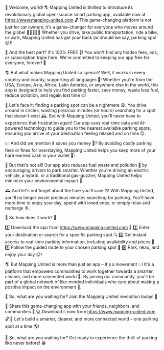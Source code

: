 🎉 Welcome, world! 🌎 Mapping United is thrilled to introduce its revolutionary global open-source smart parking app, available now at https://www.mapping-united.com 🔓 This game-changing platform is not just for car owners; it's a game-changer for everyone who moves around the globe! 🚗🚌🚂🚶‍♀️ Whether you drive, take public transportation, ride a bike, or walk, Mapping United has got your back (or should we say, parking spot 😊)!

💯 And the best part? It's 100% FREE 🎁! You won't find any hidden fees, ads, or subscription traps here. We're committed to keeping our app free for everyone, forever! 💪

🌎 But what makes Mapping United so special? Well, it works in every country and county, supporting all languages 🤩! Whether you're from the USA, Europe, Asia, Africa, Latin America, or anywhere else in the world, this app is designed to help you find parking faster, save money, waste less fuel, reduce pollution, and regain lost time ⏰!

🔴 Let's face it: finding a parking spot can be a nightmare 😩. You drive around in circles, wasting precious minutes (or hours) searching for a spot that doesn't exist 🕰️. But with Mapping United, you'll never have to experience that frustration again! Our app uses real-time data and AI-powered technology to guide you to the nearest available parking spots, ensuring you arrive at your destination feeling relaxed and on time 😊.

📈 And did we mention it saves you money 💸? By avoiding costly parking fees or fines for overstaying, Mapping United helps you keep more of your hard-earned cash in your wallet 🎯!

🌟 But that's not all! Our app also reduces fuel waste and pollution 🚀 by encouraging drivers to park smarter. Whether you're driving an electric vehicle, a hybrid, or a traditional gas-guzzler, Mapping United helps minimize your environmental impact 💪.

🕰️ And let's not forget about the time you'll save ⏰! With Mapping United, you'll no longer waste precious minutes searching for parking. You'll have more time to enjoy your day, spend with loved ones, or simply relax and recharge ☀️.

💫 So how does it work? 🤔

1️⃣ Download the app from https://www.mapping-united.com 📲
2️⃣ Enter your destination or search for a specific parking spot 🔍
3️⃣ Get instant access to real-time parking information, including availability and prices 💸
4️⃣ Follow the guided route to your chosen parking spot 📍
5️⃣ Park, relax, and enjoy your day 😊!

🌎 But Mapping United is more than just an app – it's a movement 💥! It's a platform that empowers communities to work together towards a smarter, cleaner, and more connected world 🌈. By joining our community, you'll be part of a global network of like-minded individuals who care about making a positive impact on the environment 🌿.

🤝 So, what are you waiting for? Join the Mapping United revolution today! 🚀

💬 Share this game-changing app with your friends, neighbors, and communities 👫
💻 Download it now from https://www.mapping-united.com 🔓
🎉 Let's build a smarter, cleaner, and more connected world – one parking spot at a time 🌎!

🔴 So, what are you waiting for? Get ready to experience the thrill of parking like never before! 😁